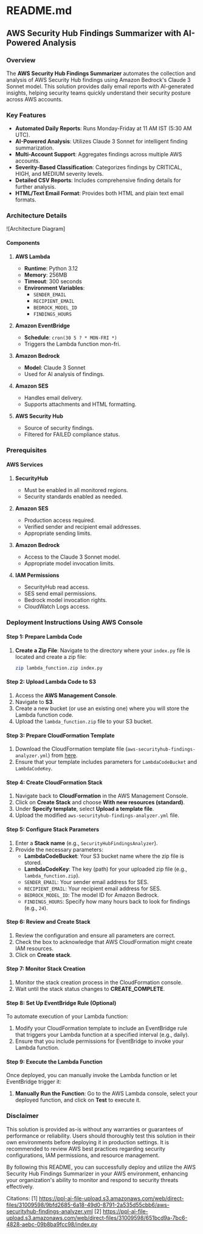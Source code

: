 # README.md

## AWS Security Hub Findings Summarizer with AI-Powered Analysis

### Overview

The **AWS Security Hub Findings Summarizer** automates the collection and analysis of AWS Security Hub findings using Amazon Bedrock's Claude 3 Sonnet model. This solution provides daily email reports with AI-generated insights, helping security teams quickly understand their security posture across AWS accounts.

### Key Features

- **Automated Daily Reports**: Runs Monday-Friday at 11 AM IST (5:30 AM UTC).
- **AI-Powered Analysis**: Utilizes Claude 3 Sonnet for intelligent finding summarization.
- **Multi-Account Support**: Aggregates findings across multiple AWS accounts.
- **Severity-Based Classification**: Categorizes findings by CRITICAL, HIGH, and MEDIUM severity levels.
- **Detailed CSV Reports**: Includes comprehensive finding details for further analysis.
- **HTML/Text Email Format**: Provides both HTML and plain text email formats.

### Architecture Details

![Architecture Diagram]

#### Components

1. **AWS Lambda**
   - **Runtime**: Python 3.12
   - **Memory**: 256MB
   - **Timeout**: 300 seconds
   - **Environment Variables**:
     - `SENDER_EMAIL`
     - `RECIPIENT_EMAIL`
     - `BEDROCK_MODEL_ID`
     - `FINDINGS_HOURS`

2. **Amazon EventBridge**
   - **Schedule**: `cron(30 5 ? * MON-FRI *)`
   - Triggers the Lambda function mon-fri.

3. **Amazon Bedrock**
   - **Model**: Claude 3 Sonnet
   - Used for AI analysis of findings.

4. **Amazon SES**
   - Handles email delivery.
   - Supports attachments and HTML formatting.

5. **AWS Security Hub**
   - Source of security findings.
   - Filtered for FAILED compliance status.

### Prerequisites

#### AWS Services

1. **SecurityHub**
   - Must be enabled in all monitored regions.
   - Security standards enabled as needed.

2. **Amazon SES**
   - Production access required.
   - Verified sender and recipient email addresses.
   - Appropriate sending limits.

3. **Amazon Bedrock**
   - Access to the Claude 3 Sonnet model.
   - Appropriate model invocation limits.

4. **IAM Permissions**
   - SecurityHub read access.
   - SES send email permissions.
   - Bedrock model invocation rights.
   - CloudWatch Logs access.

### Deployment Instructions Using AWS Console

#### Step 1: Prepare Lambda Code

1. **Create a Zip File**:
   Navigate to the directory where your `index.py` file is located and create a zip file:
   ```bash
   zip lambda_function.zip index.py
   ```

#### Step 2: Upload Lambda Code to S3

1. Access the **AWS Management Console**.
2. Navigate to **S3**.
3. Create a new bucket (or use an existing one) where you will store the Lambda function code.
4. Upload the `lambda_function.zip` file to your S3 bucket.

#### Step 3: Prepare CloudFormation Template

1. Download the CloudFormation template file (`aws-securityhub-findings-analyzer.yml`) from [here](https://ppl-ai-file-upload.s3.amazonaws.com/web/direct-files/31009598/9bfd2685-6a18-49d0-8791-2a535d55cbb6/aws-securityhub-findings-analyzer.yml).
2. Ensure that your template includes parameters for `LambdaCodeBucket` and `LambdaCodeKey`.

#### Step 4: Create CloudFormation Stack

1. Navigate back to **CloudFormation** in the AWS Management Console.
2. Click on **Create Stack** and choose **With new resources (standard)**.
3. Under **Specify template**, select **Upload a template file**.
4. Upload the modified `aws-securityhub-findings-analyzer.yml` file.

#### Step 5: Configure Stack Parameters

1. Enter a **Stack name** (e.g., `SecurityHubFindingsAnalyzer`).
2. Provide the necessary parameters:
   - **LambdaCodeBucket**: Your S3 bucket name where the zip file is stored.
   - **LambdaCodeKey**: The key (path) for your uploaded zip file (e.g., `lambda_function.zip`).
   - `SENDER_EMAIL`: Your sender email address for SES.
   - `RECIPIENT_EMAIL`: Your recipient email address for SES.
   - `BEDROCK_MODEL_ID`: The model ID for Amazon Bedrock.
   - `FINDINGS_HOURS`: Specify how many hours back to look for findings (e.g., `24`).

#### Step 6: Review and Create Stack

1. Review the configuration and ensure all parameters are correct.
2. Check the box to acknowledge that AWS CloudFormation might create IAM resources.
3. Click on **Create stack**.

#### Step 7: Monitor Stack Creation

1. Monitor the stack creation process in the CloudFormation console.
2. Wait until the stack status changes to **CREATE_COMPLETE**.

#### Step 8: Set Up EventBridge Rule (Optional)

To automate execution of your Lambda function:

1. Modify your CloudFormation template to include an EventBridge rule that triggers your Lambda function at a specified interval (e.g., daily).
2. Ensure that you include permissions for EventBridge to invoke your Lambda function.

#### Step 9: Execute the Lambda Function

Once deployed, you can manually invoke the Lambda function or let EventBridge trigger it:

1. **Manually Run the Function**:
   Go to the AWS Lambda console, select your deployed function, and click on **Test** to execute it.

### Disclaimer

This solution is provided as-is without any warranties or guarantees of performance or reliability. Users should thoroughly test this solution in their own environments before deploying it in production settings. It is recommended to review AWS best practices regarding security configurations, IAM permissions, and resource management.

By following this README, you can successfully deploy and utilize the AWS Security Hub Findings Summarizer in your AWS environment, enhancing your organization's ability to monitor and respond to security threats effectively.

Citations:
[1] https://ppl-ai-file-upload.s3.amazonaws.com/web/direct-files/31009598/9bfd2685-6a18-49d0-8791-2a535d55cbb6/aws-securityhub-findings-analyzer.yml
[2] https://ppl-ai-file-upload.s3.amazonaws.com/web/direct-files/31009598/651bcd9a-7bc6-4828-aebc-09b8ba9fcc98/index.py
